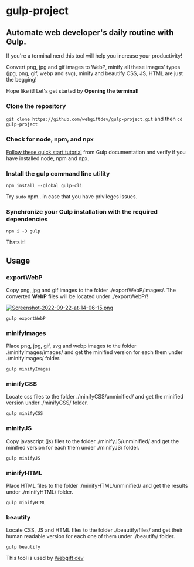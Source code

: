 # gulp-project
## Automate web developer's daily routine with Gulp.

If you're a terminal nerd this tool will help you increase your productivity! 

Convert png, jpg and gif images to WebP, minify all these images' types (jpg, png, gif, webp and svg), minify and beautify CSS, JS, HTML are just the begging! 

Hope like it! Let's get started by **Opening the terminal**!

### Clone the repository
`git clone https://github.com/webgiftdev/gulp-project.git` and then
`cd gulp-project`

### Check for node, npm, and npx
[Follow these quick start tutorial](https://gulpjs.com/docs/en/getting-started/quick-start) from Gulp documentation and verify if you have installed node, npm and npx.

### Install the gulp command line utility
`npm install --global gulp-cli`

Try `sudo` npm.. in case that you have privileges issues.

### Synchronize your Gulp installation with the required dependencies
`npm i -D gulp`

Thats it! 

## Usage
### exportWebP
Copy png, jpg and gif images to the folder ./exportWebP/images/. The converted **WebP** files will be located under ./exportWebP/!

[![Screenshot-2022-09-22-at-14-06-15.png](https://i.postimg.cc/g056rr5W/Screenshot-2022-09-22-at-14-06-15.png)](https://postimg.cc/Mc7GFZqP)

`gulp exportWebP`

### minifyImages
Place png, jpg, gif, svg and webp images to the folder ./minifyImages/images/ and get the minified version for each them under ./minifyImages/ folder.

`gulp minifyImages`


### minifyCSS
Locate css files to the folder ./minifyCSS/unminified/ and get the minified version under ./minifyCSS/ folder.

`gulp minifyCSS`

### minifyJS
Copy javascript (js) files to the folder ./minifyJS/unminified/ and get the minified version for each them under ./minifyJS/ folder.

`gulp minifyJS`

### minifyHTML
Place HTML files to the folder ./minifyHTML/unminified/ and get the results under ./minifyHTML/ folder.

`gulp minifyHTML`


### beautify
Locate CSS, JS and HTML files to the folder ./beautify/files/ and get their human readable version for each one of them under ./beautify/ folder.

`gulp beautify`


This tool is used by [Webgift dev](https://webgift.dev)